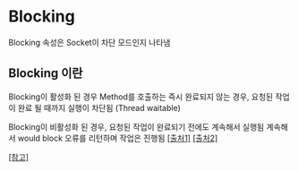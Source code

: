 # Blocking

Blocking 속성은 Socket이 차단 모드인지 나타냄

## Blocking 이란

Blocking이 활성화 된 경우 Method를 호출하는 즉시 완료되지 않는 경우, 요청된 작업이 완료 될 때까지 실행이 차단됨 (Thread waitable)

Blocking이 비활성화 된 경우, 요청된 작업이 완료되기 전에도 계속해서 실행됨
계속해서 would block 오류를 리턴하며 작업은 진행됨 [[출처1]](https://learn.microsoft.com/ko-kr/dotnet/api/system.net.sockets.socket.blocking?view=netcore-3.1) [[출처2]](https://blog.naver.com/PostView.nhn?blogId=ya3344&logNo=222088760448&parentCategoryNo=&categoryNo=66&viewDate=&isShowPopularPosts=true&from=search)

[[참고]](http://kimilb412-2.blogspot.com/2014/02/c-ioc-non-blocking-serverclient.html)


